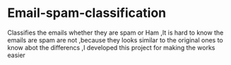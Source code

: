 # Email-spam-classification
Classifies the emails whether they are spam or Ham  ,It is hard to know the emails are spam are not ,because they looks similar to the original ones to know abot the differencs ,I developed this project for making the works easier 
